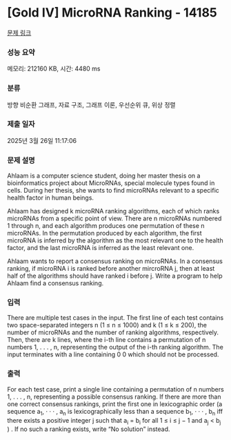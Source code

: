 # [Gold IV] MicroRNA Ranking - 14185 

[문제 링크](https://www.acmicpc.net/problem/14185) 

### 성능 요약

메모리: 212160 KB, 시간: 4480 ms

### 분류

방향 비순환 그래프, 자료 구조, 그래프 이론, 우선순위 큐, 위상 정렬

### 제출 일자

2025년 3월 26일 11:17:06

### 문제 설명

<p>Ahlaam is a computer science student, doing her master thesis on a bioinformatics project about MicroRNAs, special molecule types found in cells. During her thesis, she wants to find microRNAs relevant to a specific health factor in human beings.</p>

<p>Ahlaam has designed k microRNA ranking algorithms, each of which ranks microRNAs from a specific point of view. There are n microRNAs numbered 1 through n, and each algorithm produces one permutation of these n microRNAs. In the permutation produced by each algorithm, the first microRNA is inferred by the algorithm as the most relevant one to the health factor, and the last microRNA is inferred as the least relevant one.</p>

<p>Ahlaam wants to report a consensus ranking on microRNAs. In a consensus ranking, if microRNA i is ranked before another mircroRNA j, then at least half of the algorithms should have ranked i before j. Write a program to help Ahlaam find a consensus ranking.</p>

### 입력 

 <p>There are multiple test cases in the input. The first line of each test contains two space-separated integers n (1 ≤ n ≤ 1000) and k (1 ≤ k ≤ 200), the number of microRNAs and the number of ranking algorithms, respectively. Then, there are k lines, where the i-th line contains a permutation of n numbers 1, . . . , n, representing the output of the i-th ranking algorithm. The input terminates with a line containing 0 0 which should not be processed.</p>

### 출력 

 <p>For each test case, print a single line containing a permutation of n numbers 1, . . . , n, representing a possible consensus ranking. If there are more than one correct consensus rankings, print the first one in lexicographic order (a sequence a<sub>1</sub>, · · · , a<sub>n</sub> is lexicographically less than a sequence b<sub>1</sub>, · · · , b<sub>n</sub> iff there exists a positive integer j such that a<sub>i</sub> = b<sub>i</sub> for all 1 ≤ i ≤ j − 1 and a<sub>j</sub> < b<sub>j</sub> ) . If no such a ranking exists, write “No solution” instead.</p>

